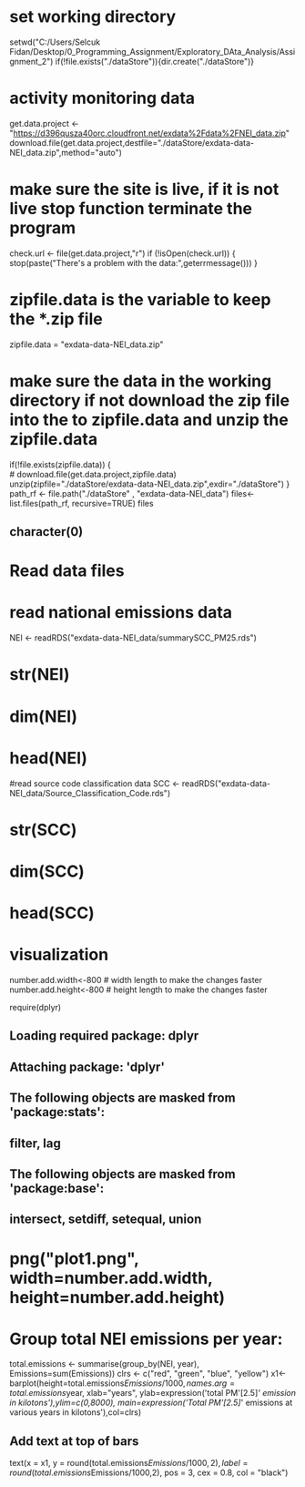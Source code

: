 # set working directory
setwd("C:/Users/Selcuk Fidan/Desktop/0_Programming_Assignment/Exploratory_DAta_Analysis/Assignment_2")
if(!file.exists("./dataStore")){dir.create("./dataStore")}
# activity monitoring data
get.data.project <- "https://d396qusza40orc.cloudfront.net/exdata%2Fdata%2FNEI_data.zip"
download.file(get.data.project,destfile="./dataStore/exdata-data-NEI_data.zip",method="auto")  

  # make sure the site is live, if it is not live stop function terminate the program
  check.url <- file(get.data.project,"r")
  if (!isOpen(check.url)) {
    stop(paste("There's a problem with the data:",geterrmessage()))
  }
  # zipfile.data is the variable to keep the *.zip file
  zipfile.data = "exdata-data-NEI_data.zip"
  
  # make sure the data in the working directory if not download the zip file into the to zipfile.data and unzip the zipfile.data
  if(!file.exists(zipfile.data)) {        
        # download.file(get.data.project,zipfile.data)
        unzip(zipfile="./dataStore/exdata-data-NEI_data.zip",exdir="./dataStore")
   } 
path_rf <- file.path("./dataStore" , "exdata-data-NEI_data")
files<-list.files(path_rf, recursive=TRUE)
files
## character(0)
# Read data files
# read national emissions data
NEI <- readRDS("exdata-data-NEI_data/summarySCC_PM25.rds")
# str(NEI)
# dim(NEI)
# head(NEI)
#read source code classification data
SCC <- readRDS("exdata-data-NEI_data/Source_Classification_Code.rds")
# str(SCC)
# dim(SCC)
# head(SCC)
# visualization
number.add.width<-800                             # width length to make the changes faster
number.add.height<-800                             # height length to make the changes faster

require(dplyr)
## Loading required package: dplyr
## 
## Attaching package: 'dplyr'
## The following objects are masked from 'package:stats':
## 
##     filter, lag
## The following objects are masked from 'package:base':
## 
##     intersect, setdiff, setequal, union
 # png("plot1.png", width=number.add.width, height=number.add.height)
# Group total NEI emissions per year:
total.emissions <- summarise(group_by(NEI, year), Emissions=sum(Emissions))
clrs <- c("red", "green", "blue", "yellow")
x1<-barplot(height=total.emissions$Emissions/1000, names.arg=total.emissions$year,
        xlab="years", ylab=expression('total PM'[2.5]*' emission in kilotons'),ylim=c(0,8000),
        main=expression('Total PM'[2.5]*' emissions at various years in kilotons'),col=clrs)

## Add text at top of bars
text(x = x1, y = round(total.emissions$Emissions/1000,2), label = round(total.emissions$Emissions/1000,2), pos = 3, cex = 0.8, col = "black")
